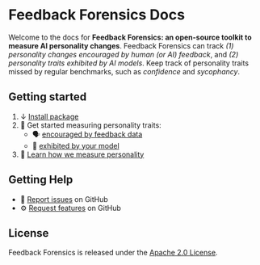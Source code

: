# Feedback Forensics Docs

Welcome to the docs for **Feedback Forensics: an open-source toolkit to measure AI personality changes**. Feedback Forensics can track *(1) personality changes encouraged by human (or AI) feedback*, and *(2) personality traits exhibited by AI models*. Keep track of personality traits missed by regular benchmarks, such as *confidence* and *sycophancy*.

## Getting started

1. ↓ [Install package](installation.md)
2. 🚀 Get started measuring personality traits:
    * 🗣️ [encouraged by feedback data](guide/feedback.ipynb)
    * 🤖 [exhibited by your model](guide/models.ipynb)
3. 📏 [Learn how we measure personality](method/index.md)


## Getting Help

- 🐛 [Report issues](https://github.com/rdnfn/feedback-forensics/issues) on GitHub
- ⚙️ [Request features](https://github.com/rdnfn/feedback-forensics/issues) on GitHub

## License

Feedback Forensics is released under the [Apache 2.0 License](https://github.com/rdnfn/feedback-forensics/blob/main/LICENSE).